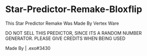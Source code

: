 # Star-Predictor-Remake-Bloxflip

This Star Predictor Remake Was Made By Vertex Ware

DO NOT SELL THIS PREDICTOR, SINCE ITS A RANDOM NUMBER GENERATOR. PLEASE GIVE CREDITS WHEN BEING USED

Made By | .exo#3430
